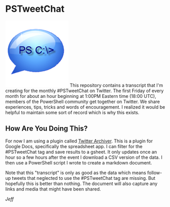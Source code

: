 # PSTweetChat

![chat](assets/talkbubble.png) This repository contains a transcript that I'm creating for the monthly #PSTweetChat on Twitter. The first Friday of every month for about an hour beginning at 1:00PM Eastern time (18:00 UTC), members of the PowerShell community get together on Twitter. We share experiences, tips, tricks and words of encouragement. I realized it would be helpful to maintain some sort of record which is why this exists.

## How Are You Doing This?

For now I am using a plugin called [Twitter Archiver](https://www.labnol.org/internet/save-twitter-hashtag-tweets/6505). This is a plugin for Google Docs, specifically the spreadsheet app. I can filter for the #PSTweetChat tag and save results to a gsheet. It only updates once an hour so a few hours after the event I download a CSV version of the data. I then use a PowerShell script I wrote to create a markdown document.

Note that this "transcript" is only as good as the data which means follow-up tweets that neglected to use the #PSTweetChat tag are missing. But hopefully this is better than nothing. The document will also capture any links and media that might have been shared.

_Jeff_